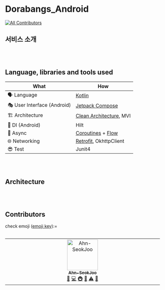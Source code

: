 # Dorabangs_Android
<!-- ALL-CONTRIBUTORS-BADGE:START - Do not remove or modify this section -->
[![All Contributors](https://img.shields.io/badge/all_contributors-1-orange.svg?style=flat-square)](#contributors-)
<!-- ALL-CONTRIBUTORS-BADGE:END -->

## 서비스 소개

<br/><br/>

## Language, libraries and tools used

| What | How |
| --- | --- |
| 🗣 Language | [Kotlin](https://kotlinlang.org/) |
| 🎭 User Interface (Android) | [Jetpack Compose](https://developer.android.com/jetpack/compose) |
| 🏗 Architecture | [Clean Architecture](https://blog.cleancoder.com/uncle-bob/2012/08/13/the-clean-architecture.html), MVI |
| 💉 DI (Android) | Hilt|
| 🌊 Async | [Coroutines](https://kotlinlang.org/docs/coroutines-overview.html) + [Flow](https://kotlin.github.io/kotlinx.coroutines/kotlinx-coroutines-core/kotlinx.coroutines.flow/-flow/) |
| 🌐 Networking | [Retrofit](https://square.github.io/retrofit/), OkhttpClient|
| 😎 Test |Junit4|


<br/><br/>


## Architecture

<br/><br/>


## Contributors

check emoji ([emoji key](https://allcontributors.org/docs/en/emoji-key)):=

<table>
    <tr align="center">
<!-- ALL-CONTRIBUTORS-LIST:START - Do not remove or modify this section -->
<!-- prettier-ignore-start -->
<!-- markdownlint-disable -->
<table>
  <tbody>
    <tr>
      <td align="center" valign="top" width="14.28%"><a href="https://github.com/Ahn-seokjoo"><img src="https://avatars.githubusercontent.com/u/67602108?v=4?s=100" width="100px;" alt="Ahn-SeokJoo"/><br /><sub><b>Ahn-SeokJoo</b></sub></a><br /><a href="#design-Ahn-seokjoo" title="Design">🎨</a> <a href="https://github.com/mash-up-kr/Dorabangs_Android/commits?author=Ahn-seokjoo" title="Code">💻</a> <a href="#infra-Ahn-seokjoo" title="Infrastructure (Hosting, Build-Tools, etc)">🚇</a> <a href="#projectManagement-Ahn-seokjoo" title="Project Management">📆</a> <a href="https://github.com/mash-up-kr/Dorabangs_Android/commits?author=Ahn-seokjoo" title="Tests">⚠️</a> <a href="https://github.com/mash-up-kr/Dorabangs_Android/pulls?q=is%3Apr+reviewed-by%3AAhn-seokjoo" title="Reviewed Pull Requests">👀</a></td>
    </tr>
  </tbody>
</table>

<!-- markdownlint-restore -->
<!-- prettier-ignore-end -->

<!-- ALL-CONTRIBUTORS-LIST:END -->
</table>
